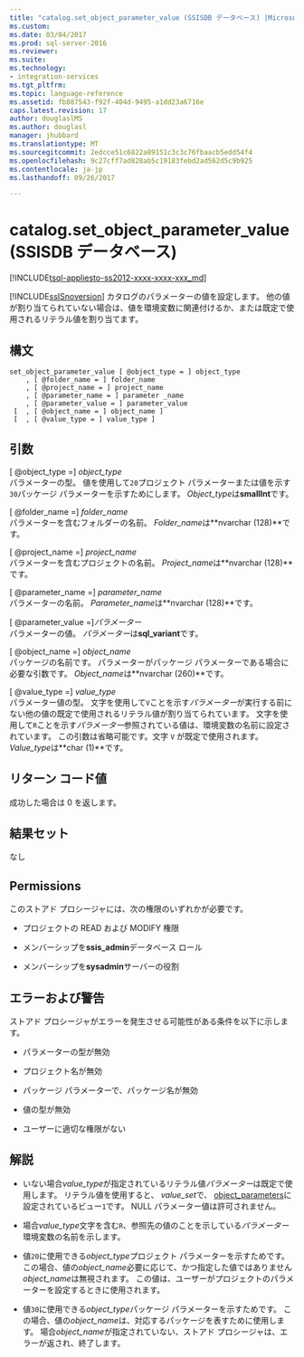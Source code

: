 ```yaml
---
title: "catalog.set_object_parameter_value (SSISDB データベース) |Microsoft ドキュメント"
ms.custom: 
ms.date: 03/04/2017
ms.prod: sql-server-2016
ms.reviewer: 
ms.suite: 
ms.technology:
- integration-services
ms.tgt_pltfrm: 
ms.topic: language-reference
ms.assetid: fb887543-f92f-404d-9495-a1dd23a6716e
caps.latest.revision: 17
author: douglaslMS
ms.author: douglasl
manager: jhubbard
ms.translationtype: MT
ms.sourcegitcommit: 2edcce51c6822a89151c3c3c76fbaacb5edd54f4
ms.openlocfilehash: 9c27cff7ad828ab5c19183febd2ad562d5c9b925
ms.contentlocale: ja-jp
ms.lasthandoff: 09/26/2017

---
```

# <a name="catalogsetobjectparametervalue-ssisdb-database"></a>catalog.set_object_parameter_value (SSISDB データベース)
[!INCLUDE[tsql-appliesto-ss2012-xxxx-xxxx-xxx_md](../../includes/tsql-appliesto-ss2012-xxxx-xxxx-xxx-md.md)]

  [!INCLUDE[ssISnoversion](../../includes/ssisnoversion-md.md)] カタログのパラメーターの値を設定します。 他の値が割り当てられていない場合は、値を環境変数に関連付けるか、または既定で使用されるリテラル値を割り当てます。  
  
## <a name="syntax"></a>構文  
  
```tsql  
set_object_parameter_value [ @object_type = ] object_type   
    , [ @folder_name = ] folder_name   
    , [ @project_name = ] project_name   
    , [ @parameter_name = ] parameter _name   
    , [ @parameter_value = ] parameter_value   
 [  , [ @object_name = ] object_name ]  
 [  , [ @value_type = ] value_type ]  
```  
  
## <a name="arguments"></a>引数  
 [ @object_type =] *object_type*  
 パラメーターの型。 値を使用して`20`プロジェクト パラメーターまたは値を示す`30`パッケージ パラメーターを示すためにします。 *Object_type*は**smallInt**です。  
  
 [ @folder_name =] *folder_name*  
 パラメーターを含むフォルダーの名前。 *Folder_name*は**nvarchar (128)**です。  
  
 [ @project_name =] *project_name*  
 パラメーターを含むプロジェクトの名前。 *Project_name*は**nvarchar (128)**です。  
  
 [ @parameter_name =] *parameter_name*  
 パラメーターの名前。 *Parameter_name*は**nvarchar (128)**です。  
  
 [ @parameter_value =]*パラメーター*  
 パラメーターの値。 *パラメーター*は**sql_variant**です。  
  
 [ @object_name =] *object_name*  
 パッケージの名前です。 パラメーターがパッケージ パラメーターである場合に必要な引数です。 *Object_name*は**nvarchar (260)**です。  
  
 [ @value_type =] *value_type*  
 パラメーター値の型。 文字を使用して`V`ことを示す*パラメーター*が実行する前にない他の値の既定で使用されるリテラル値が割り当てられています。 文字を使用して`R`ことを示す*パラメーター*参照されている値は、環境変数の名前に設定されています。 この引数は省略可能です。文字 `V` が既定で使用されます。 *Value_type*は**char (1)**です。  
  
## <a name="return-code-value"></a>リターン コード値  
 成功した場合は 0 を返します。  
  
## <a name="result-sets"></a>結果セット  
 なし  
  
## <a name="permissions"></a>Permissions  
 このストアド プロシージャには、次の権限のいずれかが必要です。  
  
-   プロジェクトの READ および MODIFY 権限  
  
-   メンバーシップを**ssis_admin**データベース ロール  
  
-   メンバーシップを**sysadmin**サーバーの役割  
  
## <a name="errors-and-warnings"></a>エラーおよび警告  
 ストアド プロシージャがエラーを発生させる可能性がある条件を以下に示します。  
  
-   パラメーターの型が無効  
  
-   プロジェクト名が無効  
  
-   パッケージ パラメーターで、パッケージ名が無効  
  
-   値の型が無効  
  
-   ユーザーに適切な権限がない  
  
## <a name="remarks"></a>解説  
  
-   いない場合*value_type*が指定されているリテラル値*パラメーター*は既定で使用します。 リテラル値を使用すると、 *value_set*で、 [object_parameters](../../integration-services/system-views/catalog-object-parameters-ssisdb-database.md)に設定されているビュー`1`です。 NULL パラメーター値は許可されません。  
  
-   場合*value_type*文字を含む`R`、参照先の値のことを示している*パラメーター*環境変数の名前を示します。  
  
-   値`20`に使用できる*object_type*プロジェクト パラメーターを示すためです。 この場合、値の*object_name*必要に応じて、かつ指定した値ではありません*object_name*は無視されます。 この値は、ユーザーがプロジェクトのパラメーターを設定するときに使用されます。  
  
-   値`30`に使用できる*object_type*パッケージ パラメーターを示すためです。 この場合、値の*object_name*は、対応するパッケージを表すために使用します。 場合*object_name*が指定されていない、ストアド プロシージャは、エラーが返され、終了します。  
  
  
